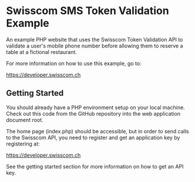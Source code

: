 Swisscom SMS Token Validation Example
=====================================

An example PHP website that uses the Swisscom Token Validation API to validate
a user's mobile phone number before allowing them to reserve a table at a
fictional restaurant.

For more information on how to use this example, go to:

https://developer.swisscom.ch

Getting Started
---------------

You should already have a PHP environment setup on your local machine. Check
out this code from the GitHub repository into the web application document
root.

The home page (index.php) should be accessible, but in order to send calls
to the Swisscom API, you need to register and get an application key by
registering at:

https://developer.swisscom.ch

See the getting started section for more information on how to get an
API key.
